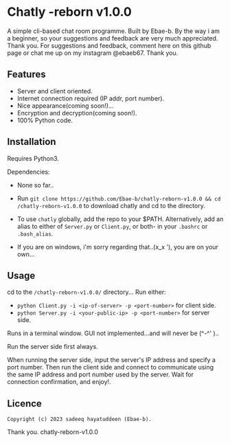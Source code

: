 ﻿# Chatly -reborn v1.0.0

A simple cli-based chat room programme.
Built by Ebae-b. 
By the way i am a beginner, so your suggestions and feedback are very much appreciated. Thank you.
For suggestions and feedback, comment here on this github page or chat me up on my instagram @ebaeb67. Thank you.

## Features

 - Server and client oriented.
 - Internet connection required (IP addr, port number).
 - Nice appearance(coming soon!)...
 - Encryption and decryption(coming soon!).
 - 100% Python code.

## Installation 

Requires Python3.

Dependencies:
 - None so far.. 

- Run `git clone https://github.com/Ebae-b/chatly-reborn-v1.0.0 && cd /chatly-reborn-v1.0.0` to download chatly and cd to the directory.
- To use `chatly` globally, add the repo to your $PATH. Alternatively, add an alias to either of  `Server.py` or `Client.py`, or both- in your `.bashrc` or `.bash_alias`.
- If you are on windows, i'm sorry regarding that..(x_x '), you are on your own...

## Usage

cd to the `/chatly-reborn-v1.0.0/` directory...
Run either:
- `python Client.py -i <ip-of-server> -p <port-number>` for client side.
- `python Server.py -i <your-public-ip> -p <port-number>` for server side.

Runs in a terminal window. GUI not implemented...and will never be (^-^' )..

Run the server side first always.

When running the server side, input the server's IP address and specify a port number.
Then run the client side and connect to communicate using the same IP address and port number used by the server. Wait for connection confirmation, and enjoy!.

## Licence
    Copyright (c) 2023 sadeeq hayatuddeen (Ebae-b).
    
 Thank you. chatly-reborn-v1.0.0
